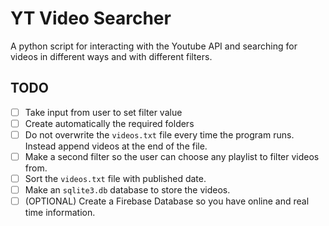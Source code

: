# YT Video Searcher

A python script for interacting with the Youtube API and searching for videos in different ways and with different filters.

## TODO

- [ ] Take input from user to set filter value
- [ ] Create automatically the required folders
- [ ] Do not overwrite the `videos.txt` file every time the program runs. Instead append videos at the end of the file.
- [ ] Make a second filter so the user can choose any playlist to filter videos from.
- [ ] Sort the `videos.txt` file with published date.
- [ ] Make an `sqlite3.db` database to store the videos.
- [ ] (OPTIONAL) Create a Firebase Database so you have online and real time information.
